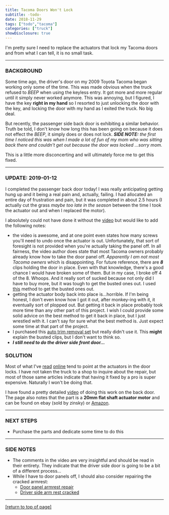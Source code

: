 ```yaml
---
title: Tacoma Doors Won't Lock
subtitle: -todo-
date: 2018-11-29
tags: ["todo","tacoma"]
categories: ["truck"]
showDisclosure: true
---
```


I'm pretty sure I need to replace the actuators that lock my Tacoma doors and
from what I can tell, it is no small task.<!--more-->

---

### BACKGROUND

Some time ago, the driver's door on my 2009 Toyota Tacoma began working only
some of the time.  This was made obvious when the truck refused to *BEEP* when
using the keyless entry.  It got more and more regular until it simply never
worked anymore.  This was annoying, but I figured, I have the key **right in my
hand** so I resorted to just unlocking the door with the key, and locking the
door with my hand as I exited the truck.  No big deal.

But recently, the passenger side back door is exhibiting a similar behavior.
Truth be told, I don't know how long this has been going on because it does not
effect the *BEEP*, it simply does or does not lock.  ***SIDE NOTE:*** *the first
time I noticed this was when I made a lot of fun of my mom who was sitting back
there and couldn't get out because the door was locked ...sorry mom.*

This is a little more disconcerting and will ultimately force me to get this
fixed.

---

### UPDATE: 2019-01-12

I completed the passenger back door today!  I was really anticipating getting
hung up and it being a real pain and, actually, failing.  I had allocated an
entire day of frustration and pain, but it was completed in about 2.5 hours (I
actually cut the grass *maybe too late in the season* between the time I took
the actuator out and when I replaced the motor).

I absolutely could not have done it without the
[video](https://youtu.be/FZCeeUWMTcY) but would like to add the following notes:

- the video is awesome, and at one point even states how many screws you'll need
  to undo once the actuator is out.  Unfortunately, that sort of foresight is
  not provided when you're actually taking the panel off.  In all fairness, the
  video author does state that most Tacoma owners probably already know how to
  take the door panel off.  *Apparently I am not most Tacoma owners* which is
  disappointing.  For future reference, there are ***8*** clips holding the door
  in place.  Even with that knowledge, there's a good chance I would have broken
  some of them.  But in my case, I broke off 4 of the 8.  Whoops.  And it really
  sort of sucked because not only did I have to buy more, but it was tough to
  get the busted ones out.  I used
  [this](https://www.youtube.com/watch?v=uEjVd_Gscbc) method to get the busted
  ones out.
- getting the actuator body back into place is...horrible.  If I'm being honest,
  I don't even know how I got it out, after monkey-ing with it, it eventually
  sort of plopped out.  But getting it back in place probably took more time
  than any other part of this project.  I wish I could provide some solid advice
  on the best method to get it back in place, but I just wrestled with it.  I
  can't say for sure what the best method is.  Just expect some time at that
  part of the project.
- I purchased this [auto trim removal set](https://amzn.to/2VM6t3D) but really
  didn't use it.  This **might** explain the busted clips, but I don't want to
  think so.
- ***I still need to do the driver side front door...***

### SOLUTION

Most of what I've [read](https://www.tacomaworld.com/threads/bad-door-lock-actuators.198658/#post-4459316)
[online](https://www.tacomaworld.com/threads/another-door-lock-actuator-patch-thread.254593/)
tend to point at the actuators in the door locks.  I have not taken the truck to
a shop to inquire about the repair, but most of those same articles indicate
that having it fixed by a pro is super expensive.  Naturally I won't be doing
that.

I have found a pretty detailed [video](https://youtu.be/FZCeeUWMTcY) of doing
this work on the back door.  The page also notes that the part is a **20mm flat
shaft actuator motor** and can be found on ebay (sold by zinsky) or
[Amazon](https://amzn.to/2KFB2CW).

---

### NEXT STEPS

* Purchase the parts and dedicate some time to do this

---

### SIDE NOTES

* The comments in the video are very insightful and should be read in their
entirety.  They indicate that the driver side door is going to be a bit of a
different process...
* While I have to door panels off, I should also consider repairing the cracked
  armrest:
  * [Door panel armrest repair](https://www.tacomaworld.com/threads/door-panel-armrest-repair.94635/)
  * [Driver side arm rest cracked](https://www.tacomaworld.com/threads/driver-side-arm-rest-cracked.435992/)

---

[[return to top of page]](#main-navbar)
